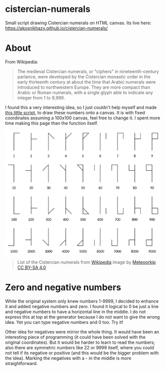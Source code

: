 # cistercian-numerals
Small script drawing Cistercian numerals on HTML canvas. Its live here: https://akosnikhazy.github.io/cistercian-numerals/

# About

From Wikipedia:
> The medieval Cistercian numerals, or "ciphers" in nineteenth-century parlance, were developed by the Cistercian monastic order in the early thirteenth century at about the time that Arabic numerals were introduced to northwestern Europe. They are more compact than Arabic or Roman numerals, with a single glyph able to indicate any integer from 1 to 9,999.

I found this a very interesting idea, so I just couldn't help myself and made [this little script](https://github.com/akosnikhazy/cistercian-numerals/blob/main/js/cistercian.js), to draw these numbers onto a canvas. It is with fixed coordinates assuming a 100x100 canvas, feel free to change it. I spent more time making this page than the function itself.

![List of cistercian numerals](img/Cistercian_digits.png)

> List of the Cistercian numerals from [Wikipedia](https://en.wikipedia.org/wiki/Cistercian_numerals) image by [Meteoorkip](https://commons.wikimedia.org/wiki/File:Cistercian_digits_(vertical).svg) [CC BY-SA 4.0](https://creativecommons.org/licenses/by-sa/4.0/)

# Zero and negative numbers

While the original system only knew numbers 1-9999, I decided to enhance it and added negative numbers and zero. I found it logical to 0 be just a line and negative numbers to have a horizontal line in the middle. I do not express this at top at the generator because I do not want to give the wrong idea. Yet you can type negative numbers and 0 too. Try it!

Other idea for negatives were mirror the whole thing. It would have been an interesting piece of programming (it could have been solved with the original coordinates). But it would be harder to learn to read the numbers; also there are symmetric numbers like 22 or 9999 itself, where you could not tell if its negative or positive (and this would be the bigger problem with the idea). Marking the negatives with a - in the middle is more straightforward.
